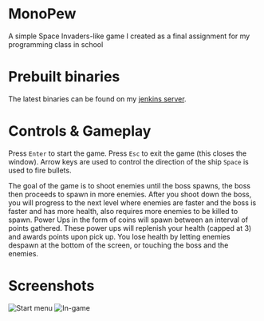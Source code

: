 # MonoPew
A simple Space Invaders-like game I created as a final assignment for my programming class in school

# Prebuilt binaries
The latest binaries can be found on my [jenkins server](https://jenkins.trainsley69.me/job/MonoPew/).

# Controls & Gameplay
Press `Enter` to start the game.
Press `Esc` to exit the game (this closes the window).
Arrow keys are used to control the direction of the ship
`Space` is used to fire bullets.

The goal of the game is to shoot enemies until the boss spawns, the boss then proceeds to spawn in more enemies. After you shoot down the boss, you will progress to the next level where enemies are faster and the boss is faster and has more health, also requires more enemies to be killed to spawn. Power Ups in the form of coins will spawn between an interval of points gathered. These power ups will replenish your health (capped at 3) and awards points upon pick up. You lose health by letting enemies despawn at the bottom of the screen, or touching the boss and the enemies. 

# Screenshots
![Start menu](https://you.evaded.tax/i/t4khe6th.png)
![In-game](https://you.evaded.tax/i/q9rwid44.png)